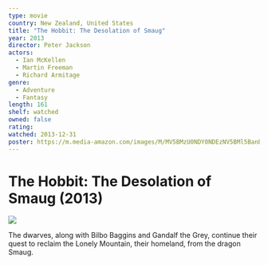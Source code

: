 ```yaml
---
type: movie
country: New Zealand, United States
title: "The Hobbit: The Desolation of Smaug"
year: 2013
director: Peter Jackson
actors:
  - Ian McKellen
  - Martin Freeman
  - Richard Armitage
genre:
  - Adventure
  - Fantasy
length: 161
shelf: watched
owned: false
rating:
watched: 2013-12-31
poster: https://m.media-amazon.com/images/M/MV5BMzU0NDY0NDEzNV5BMl5BanBnXkFtZTgwOTIxNDU1MDE@._V1_SX300.jpg
---
```


# The Hobbit: The Desolation of Smaug (2013)

![](https://m.media-amazon.com/images/M/MV5BMzU0NDY0NDEzNV5BMl5BanBnXkFtZTgwOTIxNDU1MDE@._V1_SX300.jpg)

The dwarves, along with Bilbo Baggins and Gandalf the Grey, continue their quest to reclaim the Lonely Mountain, their homeland, from the dragon Smaug.